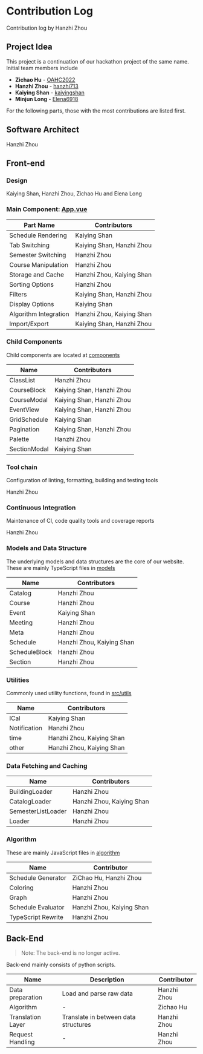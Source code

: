 # Contribution Log

Contribution log by Hanzhi Zhou

## Project Idea

This project is a continuation of our hackathon project of the same name. Initial team members include

-   **Zichao Hu** - [OAHC2022](https://github.com/OAHC2022)
-   **Hanzhi Zhou** - [hanzhi713](https://github.com/hanzhi713)
-   **Kaiying Shan** - [kaiyingshan](https://github.com/kaiyingshan)
-   **Minjun Long** - [Elena6918](https://github.com/Elena6918)

For the following parts, those with the most contributions are listed first.

## Software Architect

Hanzhi Zhou

## Front-end

### Design

Kaiying Shan, Hanzhi Zhou, Zichao Hu and Elena Long

### Main Component: [App.vue](/templates/src/App.vue)

| Part Name             | Contributors              |
| --------------------- | ------------------------- |
| Schedule Rendering    | Kaiying Shan              |
| Tab Switching         | Kaiying Shan, Hanzhi Zhou |
| Semester Switching    | Hanzhi Zhou               |
| Course Manipulation   | Hanzhi Zhou               |
| Storage and Cache     | Hanzhi Zhou, Kaiying Shan |
| Sorting Options       | Hanzhi Zhou               |
| Filters               | Kaiying Shan, Hanzhi Zhou |
| Display Options       | Kaiying Shan              |
| Algorithm Integration | Hanzhi Zhou, Kaiying Shan |
| Import/Export         | Kaiying Shan, Hanzhi Zhou |

### Child Components

Child components are located at [components](/templates/src/components)

| Name         | Contributors              |
| ------------ | ------------------------- |
| ClassList    | Hanzhi Zhou               |
| CourseBlock  | Kaiying Shan, Hanzhi Zhou |
| CourseModal  | Kaiying Shan, Hanzhi Zhou |
| EventView    | Kaiying Shan, Hanzhi Zhou |
| GridSchedule | Kaiying Shan              |
| Pagination   | Kaiying Shan, Hanzhi Zhou |
| Palette      | Hanzhi Zhou               |
| SectionModal | Kaiying Shan              |

### Tool chain

Configuration of linting, formatting, building and testing tools

Hanzhi Zhou

### Continuous Integration

Maintenance of CI, code quality tools and coverage reports

Hanzhi Zhou

### Models and Data Structure

The underlying models and data structures are the core of our website. These are mainly TypeScript files in [models](/templates/src/models)

| Name          | Contributors              |
| ------------- | ------------------------- |
| Catalog       | Hanzhi Zhou               |
| Course        | Hanzhi Zhou               |
| Event         | Kaiying Shan              |
| Meeting       | Hanzhi Zhou               |
| Meta          | Hanzhi Zhou               |
| Schedule      | Hanzhi Zhou, Kaiying Shan |
| ScheduleBlock | Hanzhi Zhou               |
| Section       | Hanzhi Zhou               |

### Utilities

Commonly used utility functions, found in [src/utils](src/utils)

| Name         | Contributors              |
| ------------ | ------------------------- |
| ICal         | Kaiying Shan              |
| Notification | Hanzhi Zhou               |
| time         | Hanzhi Zhou, Kaiying Shan |
| other        | Hanzhi Zhou, Kaiying Shan |

### Data Fetching and Caching

| Name               | Contributors              |
| ------------------ | ------------------------- |
| BuildingLoader     | Hanzhi Zhou               |
| CatalogLoader      | Hanzhi Zhou, Kaiying Shan |
| SemesterListLoader | Hanzhi Zhou               |
| Loader             | Hanzhi Zhou               |

### Algorithm

These are mainly JavaScript files in [algorithm](/templates/src/algorithm)

| Name               | Contributor               |
| ------------------ | ------------------------- |
| Schedule Generator | ZiChao Hu, Hanzhi Zhou    |
| Coloring           | Hanzhi Zhou               |
| Graph              | Hanzhi Zhou               |
| Schedule Evaluator | Hanzhi Zhou, Kaiying Shan |
| TypeScript Rewrite | Hanzhi Zhou               |

## Back-End

> Note: The back-end is no longer active.

Back-end mainly consists of python scripts.

| Name              | Description                          | Contributor |
| ----------------- | ------------------------------------ | ----------- |
| Data preparation  | Load and parse raw data              | Hanzhi Zhou |
| Algorithm         | -                                    | Zichao Hu   |
| Translation Layer | Translate in between data structures | Hanzhi Zhou |
| Request Handling  | -                                    | Hanzhi Zhou |
